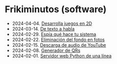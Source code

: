 # Frikiminutos (software)

* 2024-04-04. [Desarrolla juegos en 2D](pygame/pygame.md)
* 2024-03-14. [De texto a habla](texto-habla/README.md)
* 2024-02-29. [Espía qué hace tu sistema](monitoring.md)
* 2024-02-22. [Eliminación del fondo en fotos](background/background.md)
* 2024-02-15. [Descarga de audio de YouTube](pytube/pytube.md)
* 2024-02-08. [Generador de QRs](qr/qr.md)
* 2024-02-01. [Servidor web Python de una línea](python_http.md)
